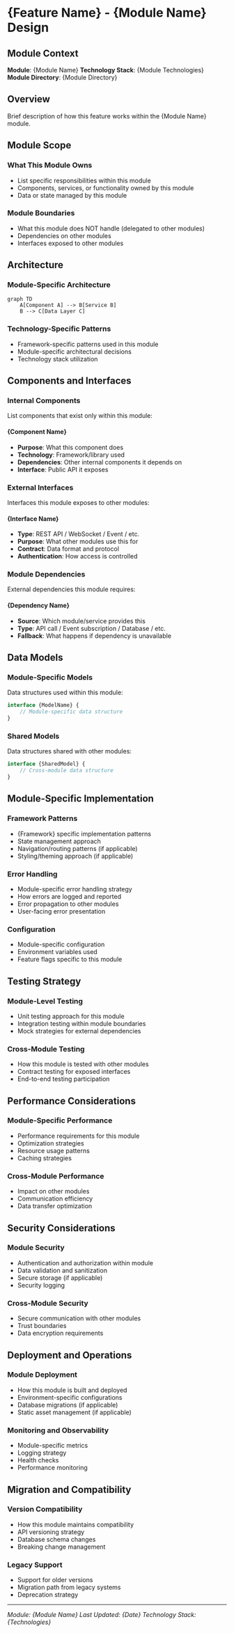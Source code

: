 # {Feature Name} - {Module Name} Design

## Module Context

**Module**: {Module Name}
**Technology Stack**: {Module Technologies}
**Module Directory**: {Module Directory}

## Overview

Brief description of how this feature works within the {Module Name} module.

## Module Scope

### What This Module Owns
- List specific responsibilities within this module
- Components, services, or functionality owned by this module
- Data or state managed by this module

### Module Boundaries
- What this module does NOT handle (delegated to other modules)
- Dependencies on other modules
- Interfaces exposed to other modules

## Architecture

### Module-Specific Architecture
```mermaid
graph TD
    A[Component A] --> B[Service B]
    B --> C[Data Layer C]
```

### Technology-Specific Patterns
- Framework-specific patterns used in this module
- Module-specific architectural decisions
- Technology stack utilization

## Components and Interfaces

### Internal Components
List components that exist only within this module:

#### {Component Name}
- **Purpose**: What this component does
- **Technology**: Framework/library used
- **Dependencies**: Other internal components it depends on
- **Interface**: Public API it exposes

### External Interfaces
Interfaces this module exposes to other modules:

#### {Interface Name}
- **Type**: REST API / WebSocket / Event / etc.
- **Purpose**: What other modules use this for
- **Contract**: Data format and protocol
- **Authentication**: How access is controlled

### Module Dependencies
External dependencies this module requires:

#### {Dependency Name}
- **Source**: Which module/service provides this
- **Type**: API call / Event subscription / Database / etc.
- **Fallback**: What happens if dependency is unavailable

## Data Models

### Module-Specific Models
Data structures used within this module:

```typescript
interface {ModelName} {
    // Module-specific data structure
}
```

### Shared Models
Data structures shared with other modules:

```typescript
interface {SharedModel} {
    // Cross-module data structure
}
```

## Module-Specific Implementation

### Framework Patterns
- {Framework} specific implementation patterns
- State management approach
- Navigation/routing patterns (if applicable)
- Styling/theming approach (if applicable)

### Error Handling
- Module-specific error handling strategy
- How errors are logged and reported
- Error propagation to other modules
- User-facing error presentation

### Configuration
- Module-specific configuration
- Environment variables used
- Feature flags specific to this module

## Testing Strategy

### Module-Level Testing
- Unit testing approach for this module
- Integration testing within module boundaries
- Mock strategies for external dependencies

### Cross-Module Testing
- How this module is tested with other modules
- Contract testing for exposed interfaces
- End-to-end testing participation

## Performance Considerations

### Module-Specific Performance
- Performance requirements for this module
- Optimization strategies
- Resource usage patterns
- Caching strategies

### Cross-Module Performance
- Impact on other modules
- Communication efficiency
- Data transfer optimization

## Security Considerations

### Module Security
- Authentication and authorization within module
- Data validation and sanitization
- Secure storage (if applicable)
- Security logging

### Cross-Module Security
- Secure communication with other modules
- Trust boundaries
- Data encryption requirements

## Deployment and Operations

### Module Deployment
- How this module is built and deployed
- Environment-specific configurations
- Database migrations (if applicable)
- Static asset management (if applicable)

### Monitoring and Observability
- Module-specific metrics
- Logging strategy
- Health checks
- Performance monitoring

## Migration and Compatibility

### Version Compatibility
- How this module maintains compatibility
- API versioning strategy
- Database schema changes
- Breaking change management

### Legacy Support
- Support for older versions
- Migration path from legacy systems
- Deprecation strategy

---

*Module: {Module Name}*
*Last Updated: {Date}*
*Technology Stack: {Technologies}*